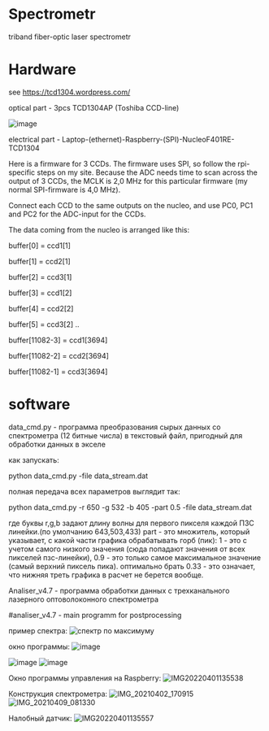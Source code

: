# Spectrometr
triband fiber-optic laser spectrometr

# Hardware
see https://tcd1304.wordpress.com/

optical part - 3pcs TCD1304AP (Toshiba CCD-line)

![image](https://user-images.githubusercontent.com/109242312/178824541-b28361f7-9994-4c43-a802-ce1d4a4a84b5.png)

electrical part - Laptop-(ethernet)-Raspberry-(SPI)-NucleoF401RE-TCD1304

Here is a firmware for 3 CCDs. The firmware uses SPI, so follow the
rpi-specific steps on my site. Because the ADC needs time to scan
across the output of 3 CCDs, the MCLK is 2,0 MHz for this particular
firmware (my normal SPI-firmware is 4,0 MHz).

Connect each CCD to the same outputs on the nucleo, and use PC0, PC1
and PC2 for the ADC-input for the CCDs.

The data coming from the nucleo is arranged like this:

buffer[0] = ccd1[1]

buffer[1] = ccd2[1]

buffer[2] = ccd3[1]

buffer[3] = ccd1[2]

buffer[4] = ccd2[2]

buffer[5] = ccd3[2]
..

buffer[11082-3] = ccd1[3694]

buffer[11082-2] = ccd2[3694]

buffer[11082-1] = ccd3[3694]

# software

data_cmd.py - программа преобразования сырых данных со спектрометра (12 битные числа) в текстовый файл, пригодный для обработки данных в экселе

как запускать:

python data_cmd.py -file data_stream.dat

полная передача всех параметров выглядит так:

python data_cmd.py -r 650 -g 532 -b 405 -part 0.5 -file data_stream.dat
 
где буквы r,g,b задают длину волны для первого пикселя каждой ПЗС линейки.(по умолчанию 643,503,433)
part - это множитель, который указывает, с какой части графика обрабатывать горб (пик): 1 - это с учетом самого низкого значения (сюда попадают значения от всех пикселей пзс-линейки), 0.9 - это только  самое максимальное значение (самый верхний пиксель пика). оптимально брать 0.33 - это означает, что нижняя треть графика в расчет не берется вообще.

Analiser_v4.7 - программа обработки данных с трехканального лазерного оптоволоконного спектрометра

#analiser_v4.7 - main programm for postprocessing

пример спектра:
![спектр по максимуму](https://user-images.githubusercontent.com/109242312/178810478-5c541e99-16a5-42e7-9e0b-afd787b602d7.png)

окно программы:
![image](https://user-images.githubusercontent.com/109242312/178818678-647d94bf-e224-43bd-a509-80d82714900f.png)

![image](https://user-images.githubusercontent.com/109242312/178818780-9b2a03c8-6376-4c6b-b578-5fd83235aaf4.png)
![image](https://user-images.githubusercontent.com/109242312/178818856-614c5b17-88ec-4850-89f8-a4da76f7a4d3.png)

Окно программы управления на Raspberry:
![IMG20220401135538](https://user-images.githubusercontent.com/109242312/179446078-9878d343-ecf9-423a-b536-e28372513f3a.jpg)


Конструкция спектрометра:
![IMG_20210402_170915](https://user-images.githubusercontent.com/109242312/179446144-a094ae2a-3081-4de0-97e3-a899df6f5d76.jpg)
![IMG_20210409_081330](https://user-images.githubusercontent.com/109242312/179446148-a4c04ff9-0657-4b01-afab-b8096f0bb8e5.jpg)

Налобный датчик:
![IMG20220401135557](https://user-images.githubusercontent.com/109242312/179446222-6876ccbd-b2fc-4723-ab4c-0a2c4ac6a7a9.jpg)
